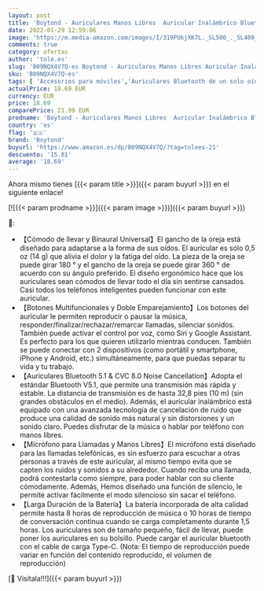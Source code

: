 ```yaml
---
layout: post
title: 'Boytond - Auriculares Manos Libres  Auricular Inalámbrico Bluetooth V5.1 Negocio Auricular Conducción de CVC 8.0 Ruido con Micrófono para Conducir/Negocios/Oficina  Compatible con iPhone y Android'
date: 2022-01-29 12:59:06
image: 'https://m.media-amazon.com/images/I/319PUkjXK7L._SL500_._SL400_.jpg'
comments: true
category: ofertas
author: 'tole.es'
slug: 'B09NQX4V7Q-es Boytond - Auriculares Manos Libres Auricular Inalámbrico...'
sku: 'B09NQX4V7Q-es'
tags: [ 'Accesorios para móviles','Auriculares Bluetooth de un solo oído','Comunicación móvil y accesorios','Electrónica','boytond','iphone', ]
actualPrice: 18.69 EUR
currency: EUR
price: 18.69
comparePrice: 21.99 EUR
prodname: 'Boytond - Auriculares Manos Libres  Auricular Inalámbrico Bluetooth V5.1 Negocio Auricular Conducción de CVC 8.0 Ruido con Micrófono para Conducir/Negocios/Oficina  Compatible con iPhone y Android'
country: 'es'
flag: '🇪🇸'
brand: 'Boytond'
buyurl: 'https://www.amazon.es/dp/B09NQX4V7Q/?tag=tolees-21'
descuento: '15.01'
average: '18.69'
---
```


Ahora mismo tienes [{{< param title >}}]({{< param buyurl >}}) en el siguiente enlace!

[![{{< param prodname >}}]({{< param image >}})]({{< param buyurl >}})

🔎:

- 【Cómodo de llevar y Binaural Universal】El gancho de la oreja está diseñado para adaptarse a la forma de sus oídos. El auricular es sólo 0,5 oz (14 g) que alivia el dolor y la fatiga del oído. La pieza de la oreja se puede girar 180 ° y el gancho de la oreja se puede girar 360 ° de acuerdo con su ángulo preferido. El diseño ergonómico hace que los auriculares sean cómodos de llevar todo el día sin sentirse cansados. Casi todos los teléfonos inteligentes pueden funcionar con este auricular.
- 【Botones Multifuncionales y Doble Emparejamiento】Los botones del auricular le permiten reproducir o pausar la música, responder/finalizar/rechazar/remarcar llamadas, silenciar sonidos. También puede activar el control por voz, como Siri y Google Assistant. Es perfecto para los que quieren utilizarlo mientras conducen. También se puede conectar con 2 dispositivos (como portátil y smartphone, iPhone y Android, etc.) simultáneamente, para que puedas separar tu vida y tu trabajo.
- 【Auriculares Bluetooth 5.1 & CVC 8.0 Noise Cancellation】Adopta el estándar Bluetooth V5.1, que permite una transmisión más rápida y estable. La distancia de transmisión es de hasta 32,8 pies (10 m) (sin grandes obstáculos en el medio). Además, el auricular inalámbrico está equipado con una avanzada tecnología de cancelación de ruido que produce una calidad de sonido más natural y sin distorsiones y un sonido claro. Puedes disfrutar de la música o hablar por teléfono con manos libres.
- 【Micrófono para Llamadas y Manos Libres】El micrófono está diseñado para las llamadas telefónicas, es sin esfuerzo para escuchar a otras personas a través de este auricular, al mismo tiempo evita que se capten los ruidos y sonidos a su alrededor. Cuando reciba una llamada, podrá contestarla como siempre, para poder hablar con su cliente cómodamente. Además, Hemos diseñado una función de silencio, le permite activar fácilmente el modo silencioso sin sacar el teléfono.
- 【Larga Duración de la Batería】La batería incorporada de alta calidad permite hasta 8 horas de reproducción de música o 10 horas de tiempo de conversación continua cuando se carga completamente durante 1,5 horas. Los auriculares son de tamaño pequeño, fácil de llevar, puede poner los auriculares en su bolsillo. Puede cargar el auricular bluetooth con el cable de carga Type-C. (Nota: El tiempo de reproducción puede variar en función del contenido reproducido, el volumen de reproducción)

[🛒 Visítala!!!]({{< param buyurl >}})
